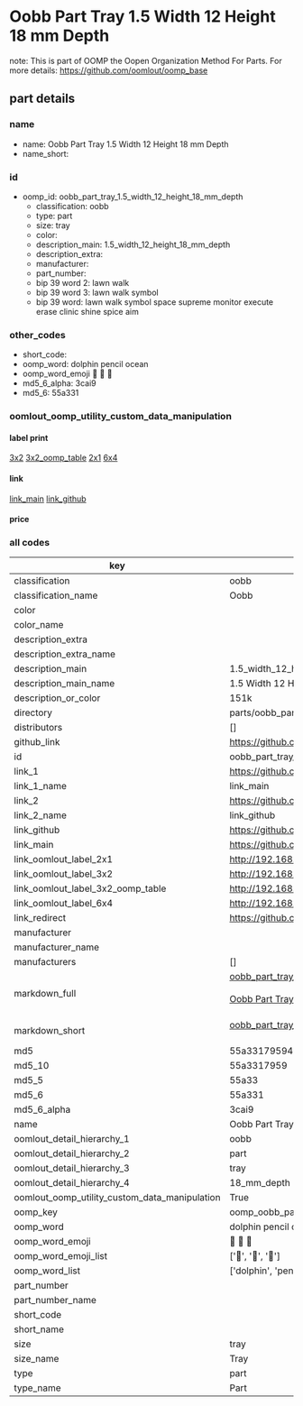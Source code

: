 # Oobb Part Tray 1.5 Width 12 Height 18 mm Depth  

note: This is part of OOMP the Oopen Organization Method For Parts. For more details: https://github.com/oomlout/oomp_base

##  part details
  







### name
* name: Oobb Part Tray 1.5 Width 12 Height 18 mm Depth
* name_short: 
### id
* oomp_id: oobb_part_tray_1.5_width_12_height_18_mm_depth
  * classification: oobb
  * type: part
  * size: tray
  * color: 
  * description_main: 1.5_width_12_height_18_mm_depth
  * description_extra: 
  * manufacturer: 
  * part_number: 
  * bip 39 word 2: lawn walk
  * bip 39 word 3: lawn walk symbol
  * bip 39 word: lawn walk symbol space supreme monitor execute erase clinic shine spice aim

### other_codes
* short_code: 
* oomp_word: dolphin pencil ocean
* oomp_word_emoji :dolphin: :pencil: :ocean:
* md5_6_alpha: 3cai9
* md5_6: 55a331






### oomlout_oomp_utility_custom_data_manipulation
#### label print
[3x2](http://192.168.1.245:1112/?label=oomp%203cai9)
[3x2_oomp_table](http://192.168.1.108:1112/?label=oomp%203cai9)
[2x1](http://192.168.1.242:1112/?label=oomp%203cai9)
[6x4](http://192.168.1.55:1112/?label=oomp%203cai9)    

#### link

[link_main](https://github.com/oomlout/oomlout_oomp_version_1_messy/tree/main/parts/oobb_part_tray_1.5_width_12_height_18_mm_depth) [link_github](https://github.com/oomlout/oomlout_oomp_version_1_messy/tree/main/parts/oobb_part_tray_1.5_width_12_height_18_mm_depth)                             

#### price







### all codes 
| key | value |  
| --- | --- |  
| classification | oobb |  
| classification_name | Oobb |  
| color |  |  
| color_name |  |  
| description_extra |  |  
| description_extra_name |  |  
| description_main | 1.5_width_12_height_18_mm_depth |  
| description_main_name | 1.5 Width 12 Height 18 mm Depth |  
| description_or_color | 151k |  
| directory | parts/oobb_part_tray_1.5_width_12_height_18_mm_depth |  
| distributors | [] |  
| github_link | https://github.com/oomlout/oomlout_oomp_part_src/tree/main/parts/oobb_part_tray_1.5_width_12_height_18_mm_depth |  
| id | oobb_part_tray_1.5_width_12_height_18_mm_depth |  
| link_1 | https://github.com/oomlout/oomlout_oomp_version_1_messy/tree/main/parts/oobb_part_tray_1.5_width_12_height_18_mm_depth |  
| link_1_name | link_main |  
| link_2 | https://github.com/oomlout/oomlout_oomp_version_1_messy/tree/main/parts/oobb_part_tray_1.5_width_12_height_18_mm_depth |  
| link_2_name | link_github |  
| link_github | https://github.com/oomlout/oomlout_oomp_version_1_messy/tree/main/parts/oobb_part_tray_1.5_width_12_height_18_mm_depth |  
| link_main | https://github.com/oomlout/oomlout_oomp_version_1_messy/tree/main/parts/oobb_part_tray_1.5_width_12_height_18_mm_depth |  
| link_oomlout_label_2x1 | http://192.168.1.242:1112/?label=oomp%203cai9 |  
| link_oomlout_label_3x2 | http://192.168.1.245:1112/?label=oomp%203cai9 |  
| link_oomlout_label_3x2_oomp_table | http://192.168.1.108:1112/?label=oomp%203cai9 |  
| link_oomlout_label_6x4 | http://192.168.1.55:1112/?label=oomp%203cai9 |  
| link_redirect | https://github.com/oomlout/oomlout_oomp_version_1_messy/tree/main/parts/oobb_part_tray_1.5_width_12_height_18_mm_depth |  
| manufacturer |  |  
| manufacturer_name |  |  
| manufacturers | [] |  
| markdown_full | [oobb_part_tray_1.5_width_12_height_18_mm_depth](none)<br>[](none)<br>[Oobb Part Tray 1.5 Width 12 Height 18 Mm Depth](none)<br><br> |  
| markdown_short | [oobb_part_tray_1.5_width_12_height_18_mm_depth](none)<br><br> |  
| md5 | 55a33179594c69e63c6cfd05b8fda3f0 |  
| md5_10 | 55a3317959 |  
| md5_5 | 55a33 |  
| md5_6 | 55a331 |  
| md5_6_alpha | 3cai9 |  
| name | Oobb Part Tray 1.5 Width 12 Height 18 mm Depth |  
| oomlout_detail_hierarchy_1 | oobb |  
| oomlout_detail_hierarchy_2 | part |  
| oomlout_detail_hierarchy_3 | tray |  
| oomlout_detail_hierarchy_4 | 18_mm_depth |  
| oomlout_oomp_utility_custom_data_manipulation | True |  
| oomp_key | oomp_oobb_part_tray_1.5_width_12_height_18_mm_depth |  
| oomp_word | dolphin pencil ocean |  
| oomp_word_emoji | :dolphin: :pencil: :ocean: |  
| oomp_word_emoji_list | [':dolphin:', ':pencil:', ':ocean:'] |  
| oomp_word_list | ['dolphin', 'pencil', 'ocean'] |  
| part_number |  |  
| part_number_name |  |  
| short_code |  |  
| short_name |  |  
| size | tray |  
| size_name | Tray |  
| type | part |  
| type_name | Part |  
